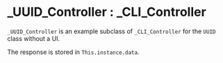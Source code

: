# _UUID_Controller : _CLI_Controller

`_UUID_Controller` is an example subclass of `_CLI_Controller` for the `UUID` class without a UI. 

The response is stored in `This.instance.data`.